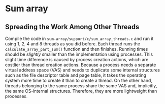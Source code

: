 # Sum array

## Spreading the Work Among Other Threads

Compile the code in `sum-array/support/c/sum_array_threads.c` and run it using 1, 2, 4 and 8 threads as you did before.
Each thread runs the `calculate_array_part_sum()` function and then finishes.
Running times should be _slightly_ smaller than the implementation using processes.
This slight time difference is caused by process creation actions, which are costlier than thread creation actions.
Because a process needs a separate virtual address space (VAS) and needs to duplicate some internal structures such as the file descriptor table and page table, it takes the operating system more time to create it than to create a thread.
On the other hand, threads belonging to the same process share the same VAS and, implicitly, the same OS-internal structures.
Therefore, they are more lightweight than processes.
